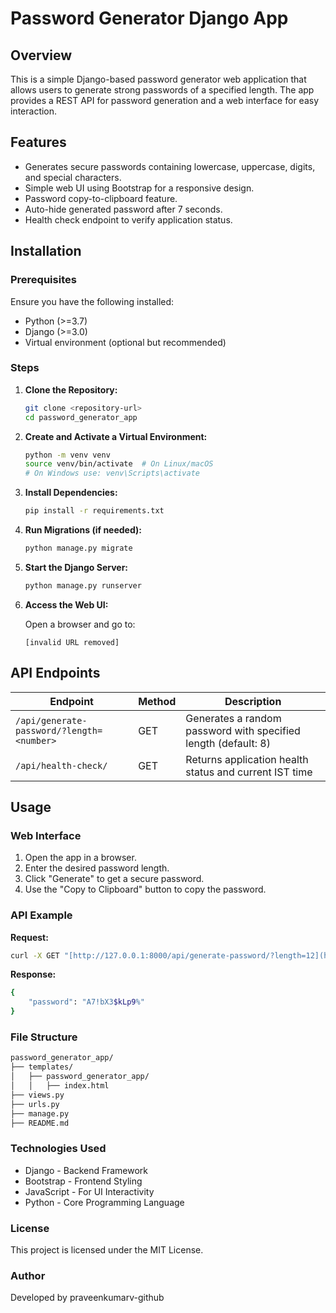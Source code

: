 # Password Generator Django App

## Overview

This is a simple Django-based password generator web application that allows users to generate strong passwords of a specified length. The app provides a REST API for password generation and a web interface for easy interaction.

## Features

* Generates secure passwords containing lowercase, uppercase, digits, and special characters.
* Simple web UI using Bootstrap for a responsive design.
* Password copy-to-clipboard feature.
* Auto-hide generated password after 7 seconds.
* Health check endpoint to verify application status.

## Installation

### Prerequisites

Ensure you have the following installed:

* Python (>=3.7)
* Django (>=3.0)
* Virtual environment (optional but recommended)

### Steps

1.  **Clone the Repository:**

    ```bash
    git clone <repository-url>
    cd password_generator_app
    ```

2.  **Create and Activate a Virtual Environment:**

    ```bash
    python -m venv venv
    source venv/bin/activate  # On Linux/macOS
    # On Windows use: venv\Scripts\activate
    ```

3.  **Install Dependencies:**

    ```bash
    pip install -r requirements.txt
    ```

4.  **Run Migrations (if needed):**

    ```bash
    python manage.py migrate
    ```

5.  **Start the Django Server:**

    ```bash
    python manage.py runserver
    ```

6.  **Access the Web UI:**

    Open a browser and go to:

    ```
    [invalid URL removed]
    ```

## API Endpoints

| Endpoint                              | Method | Description                                                                 |
| ------------------------------------- | ------ | --------------------------------------------------------------------------- |
| `/api/generate-password/?length=<number>` | GET    | Generates a random password with specified length (default: 8)              |
| `/api/health-check/`                  | GET    | Returns application health status and current IST time                      |

## Usage

### Web Interface

1.  Open the app in a browser.
2.  Enter the desired password length.
3.  Click "Generate" to get a secure password.
4.  Use the "Copy to Clipboard" button to copy the password.

### API Example

**Request:**

```bash
curl -X GET "[http://127.0.0.1:8000/api/generate-password/?length=12](http://127.0.0.1:8000/api/generate-password/?length=12)"
```

**Response:**

```bash
{
    "password": "A7!bX3$kLp9%"
}
```
### File Structure

```bash
password_generator_app/
├── templates/
│   ├── password_generator_app/
│   │   ├── index.html
├── views.py
├── urls.py
├── manage.py
├── README.md
```

### Technologies Used
* Django - Backend Framework
* Bootstrap - Frontend Styling
* JavaScript - For UI Interactivity
* Python - Core Programming Language

### License
This project is licensed under the MIT License.

### Author
Developed by praveenkumarv-github